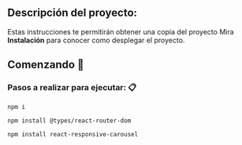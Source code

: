 ## Descripción del proyecto: 
Estas instrucciones te permitirán obtener una copia del proyecto
Mira **Instalación** para conocer como desplegar el proyecto.

## Comenzando 🚀
### Pasos a realizar para ejecutar: 📋

```
npm i
```
```
npm install @types/react-router-dom
```
```
npm install react-responsive-carousel
```


